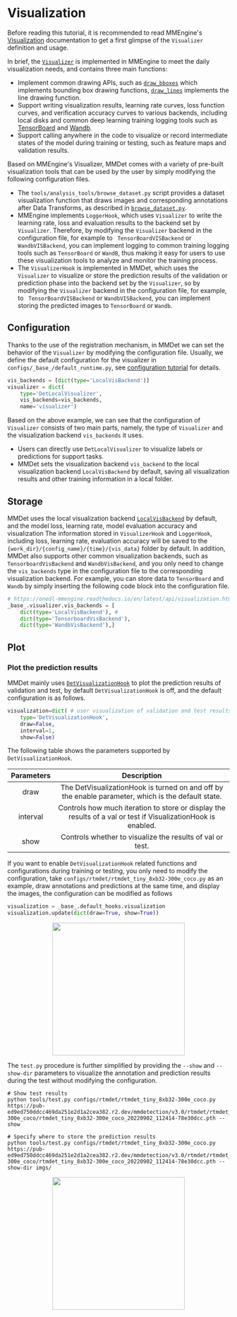 # Visualization

Before reading this tutorial, it is recommended to read MMEngine's [Visualization](https://github.com/vbti-development/onedl-mmengine/blob/main/docs/en/advanced_tutorials/visualization.md) documentation to get a first glimpse of the `Visualizer` definition and usage.

In brief, the [`Visualizer`](mmengine.visualization.Visualizer) is implemented in MMEngine to meet the daily visualization needs, and contains three main functions:

- Implement common drawing APIs, such as [`draw_bboxes`](mmengine.visualization.Visualizer.draw_bboxes) which implements bounding box drawing functions, [`draw_lines`](mmengine.visualization.Visualizer.draw_lines) implements the line drawing function.
- Support writing visualization results, learning rate curves, loss function curves, and verification accuracy curves to various backends, including local disks and common deep learning training logging tools such as [TensorBoard](https://www.tensorflow.org/tensorboard) and [Wandb](https://wandb.ai/site).
- Support calling anywhere in the code to visualize or record intermediate states of the model during training or testing, such as feature maps and validation results.

Based on MMEngine's Visualizer, MMDet comes with a variety of pre-built visualization tools that can be used by the user by simply modifying the following configuration files.

- The `tools/analysis_tools/browse_dataset.py` script provides a dataset visualization function that draws images and corresponding annotations after Data Transforms, as described in [`browse_dataset.py`](useful_tools.md#Visualization).
- MMEngine implements `LoggerHook`, which uses `Visualizer` to write the learning rate, loss and evaluation results to the backend set by `Visualizer`. Therefore, by modifying the `Visualizer` backend in the configuration file, for example to ` TensorBoardVISBackend` or `WandbVISBackend`, you can implement logging to common training logging tools such as `TensorBoard` or `WandB`, thus making it easy for users to use these visualization tools to analyze and monitor the training process.
- The `VisualizerHook` is implemented in MMDet, which uses the `Visualizer` to visualize or store the prediction results of the validation or prediction phase into the backend set by the `Visualizer`, so by modifying the `Visualizer` backend in the configuration file, for example, to ` TensorBoardVISBackend` or `WandbVISBackend`, you can implement storing the predicted images to `TensorBoard` or `Wandb`.

## Configuration

Thanks to the use of the registration mechanism, in MMDet we can set the behavior of the `Visualizer` by modifying the configuration file. Usually, we define the default configuration for the visualizer in `configs/_base_/default_runtime.py`, see [configuration tutorial](config.md) for details.

```Python
vis_backends = [dict(type='LocalVisBackend')]
visualizer = dict(
    type='DetLocalVisualizer',
    vis_backends=vis_backends,
    name='visualizer')
```

Based on the above example, we can see that the configuration of `Visualizer` consists of two main parts, namely, the type of `Visualizer` and the visualization backend `vis_backends` it uses.

- Users can directly use `DetLocalVisualizer` to visualize labels or predictions for support tasks.
- MMDet sets the visualization backend `vis_backend` to the local visualization backend `LocalVisBackend` by default, saving all visualization results and other training information in a local folder.

## Storage

MMDet uses the local visualization backend [`LocalVisBackend`](mmengine.visualization.LocalVisBackend) by default, and the model loss, learning rate, model evaluation accuracy and visualization The information stored in `VisualizerHook` and `LoggerHook`, including loss, learning rate, evaluation accuracy will be saved to the `{work_dir}/{config_name}/{time}/{vis_data}` folder by default. In addition, MMDet also supports other common visualization backends, such as `TensorboardVisBackend` and `WandbVisBackend`, and you only need to change the `vis_backends` type in the configuration file to the corresponding visualization backend. For example, you can store data to `TensorBoard` and `Wandb` by simply inserting the following code block into the configuration file.

```Python
# https://onedl-mmengine.readthedocs.io/en/latest/api/visualization.html
_base_.visualizer.vis_backends = [
    dict(type='LocalVisBackend'), #
    dict(type='TensorboardVisBackend'),
    dict(type='WandbVisBackend'),]
```

## Plot

### Plot the prediction results

MMDet mainly uses [`DetVisualizationHook`](mmdet.engine.hooks.DetVisualizationHook) to plot the prediction results of validation and test, by default `DetVisualizationHook` is off, and the default configuration is as follows.

```Python
visualization=dict( # user visualization of validation and test results
    type='DetVisualizationHook',
    draw=False,
    interval=1,
    show=False)
```

The following table shows the parameters supported by `DetVisualizationHook`.

| Parameters |                                                  Description                                                  |
| :--------: | :-----------------------------------------------------------------------------------------------------------: |
|    draw    |      The DetVisualizationHook is turned on and off by the enable parameter, which is the default state.       |
|  interval  | Controls how much iteration to store or display the results of a val or test if VisualizationHook is enabled. |
|    show    |                           Controls whether to visualize the results of val or test.                           |

If you want to enable `DetVisualizationHook` related functions and configurations during training or testing, you only need to modify the configuration, take `configs/rtmdet/rtmdet_tiny_8xb32-300e_coco.py` as an example, draw annotations and predictions at the same time, and display the images, the configuration can be modified as follows

```Python
visualization = _base_.default_hooks.visualization
visualization.update(dict(draw=True, show=True))
```

<div align=center>
<img src="https://user-images.githubusercontent.com/17425982/224883427-1294a7ba-14ab-4d93-9152-55a7b270b1f1.png" height="300"/>
</div>

The `test.py` procedure is further simplified by providing the  `--show` and `--show-dir` parameters to visualize the annotation and prediction results during the test without modifying the configuration.

```Shell
# Show test results
python tools/test.py configs/rtmdet/rtmdet_tiny_8xb32-300e_coco.py https://pub-ed9ed750ddcc469da251e2d1a2cea382.r2.dev/mmdetection/v3.0/rtmdet/rtmdet_tiny_8xb32-300e_coco/rtmdet_tiny_8xb32-300e_coco_20220902_112414-78e30dcc.pth --show

# Specify where to store the prediction results
python tools/test.py configs/rtmdet/rtmdet_tiny_8xb32-300e_coco.py https://pub-ed9ed750ddcc469da251e2d1a2cea382.r2.dev/mmdetection/v3.0/rtmdet/rtmdet_tiny_8xb32-300e_coco/rtmdet_tiny_8xb32-300e_coco_20220902_112414-78e30dcc.pth --show-dir imgs/
```

<div align=center>
<img src="https://user-images.githubusercontent.com/17425982/224883427-1294a7ba-14ab-4d93-9152-55a7b270b1f1.png" height="300"/>
</div>

